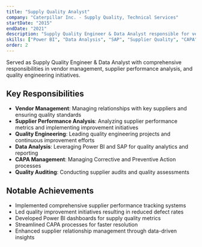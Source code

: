 ```yaml
---
title: "Supply Quality Analyst"
company: "Caterpillar Inc. - Supply Quality, Technical Services"
startDate: "2015"
endDate: "2021"
description: "Supply Quality Engineer & Data Analyst responsible for vendor management, supplier performance analysis, and quality engineering initiatives."
skills: ["Power BI", "Data Analysis", "SAP", "Supplier Quality", "CAPA", "Auditing"]
order: 2
---
```


Served as Supply Quality Engineer & Data Analyst with comprehensive responsibilities in vendor management, supplier performance analysis, and quality engineering initiatives.

## Key Responsibilities

- **Vendor Management**: Managing relationships with key suppliers and ensuring quality standards
- **Supplier Performance Analysis**: Analyzing supplier performance metrics and implementing improvement initiatives
- **Quality Engineering**: Leading quality engineering projects and continuous improvement efforts
- **Data Analysis**: Leveraging Power BI and SAP for quality analytics and reporting
- **CAPA Management**: Managing Corrective and Preventive Action processes
- **Quality Auditing**: Conducting supplier audits and quality assessments

## Notable Achievements

- Implemented comprehensive supplier performance tracking systems
- Led quality improvement initiatives resulting in reduced defect rates
- Developed Power BI dashboards for supply quality metrics
- Streamlined CAPA processes for faster resolution
- Enhanced supplier relationship management through data-driven insights
